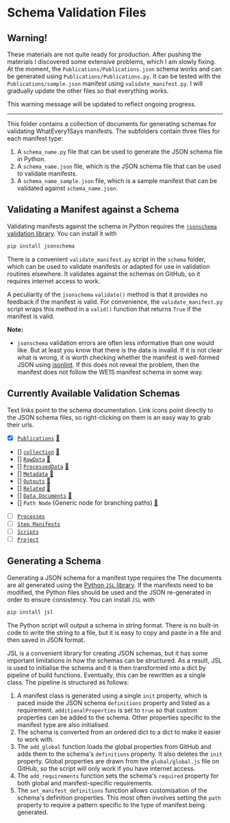 # Schema Validation Files

## Warning!

These materials are not quite ready for production. After pushing the materials I discovered some extensive problems, which I am slowly fixing. At the moment, the `Publications/Publications.json` schema works and can be generated using `Publications/Publications.py`. It can be tested with the `Publications/sample.json` manifest using `validate_manifest.py`. I will gradually update the other files so that everything works.

This warning message will be updated to reflect ongoing progress.

***

This folder contains a collection of documents for generating schemas for validating WhatEvery1Says manifests. The subfolders contain three files for each manifest type:

1. A `schema_name.py` file that can be used to generate the JSON schema file in Python.
2. A `schema_name.json` file, which is the JSON schema file that can be used to validate manifests.
3. A `schema_name_sample.json` file, which is a sample manifest that can be validated against `schema_name.json`.

## Validating a Manifest against a Schema

Validating manifests against the schema in Python requires the [`jsonschema` validation library](http://python-jsonschema.readthedocs.io/en/latest/#). You can install it with

```python
pip install jsonschema
```

There is a convenient `validate_manifest.py` script in the `schema` folder, which can be used to validate manifests or adapted for use in validation routines elsewhere. It validates against the schemas on GitHub, so it requires internet access to work.

A peculiarity of the `jsonschema` `validate()` method is that it provides no feedback if the manifest is valid. For convenience, the `validate_manifest.py` script wraps this method in a `valid()` function that returns `True` if the manifest is valid.

**Note:**

- `jsonschema` validation errors are often less informative than one would like. But at least you know that there is the data is invalid. If it is not clear what is wrong, it is worth checking whether the manifest is well-formed JSON using [jsonlint](https://jsonlint.com/). If this does not reveal the problem, then the manifest does not follow the WE1S manifest schema in some way.

## Currently Available Validation Schemas

Text links point to the schema documentation. Link icons point directly to the JSON schema files, so right-clicking on them is an easy way to grab their urls.

- [x] [`Publications`](https://github.com/whatevery1says/manifest/blob/master/we1s-manifest-schema-1.1.md#publications) [:link:](https://raw.githubusercontent.com/whatevery1says/manifest/master/schema/Publications/Publications.json)
- [] [`collection`](https://github.com/whatevery1says/manifest/blob/master/we1s-manifest-schema-1.1.md#corpus-and-collection-nodes) [:link:](https://raw.githubusercontent.com/whatevery1says/manifest/master/schema/Corpus/collection.json)
- [] [`RawData`](https://github.com/whatevery1says/manifest/blob/master/we1s-manifest-schema-1.1.md#rawdata) [:link:](https://raw.githubusercontent.com/whatevery1says/manifest/master/schema/Corpus/RawData.json)
- [] [`ProcessedData`](https://github.com/whatevery1says/manifest/blob/master/we1s-manifest-schema-1.1.md#processeddata) [:link:](https://raw.githubusercontent.com/whatevery1says/manifest/master/schema/Corpus/ProcessedData.json)
- [] [`Metadata`](https://github.com/whatevery1says/manifest/blob/master/we1s-manifest-schema-1.1.md#metadata) [:link:](https://raw.githubusercontent.com/whatevery1says/manifest/master/schema/Corpus/Metadata.json)
- [] [`Outputs`](https://github.com/whatevery1says/manifest/blob/master/we1s-manifest-schema-1.1.md#outputs) [:link:](https://raw.githubusercontent.com/whatevery1says/manifest/master/schema/Corpus/Outputs.json)
- [] [`Related`](https://github.com/whatevery1says/manifest/blob/master/we1s-manifest-schema-1.1.md#related) [:link:](https://raw.githubusercontent.com/whatevery1says/manifest/master/schema/Corpus/Related.json)
- [] [`Data Documents`](https://github.com/whatevery1says/manifest/blob/master/we1s-manifest-schema-1.1.md#data-documents) [:link:](https://raw.githubusercontent.com/whatevery1says/manifest/master/schema/Corpus/Data.json)
- [] `Path Node` (Generic node for branching paths)  [:link:](https://raw.githubusercontent.com/whatevery1says/manifest/master/schema/Corpus/PathNode.json)
- [ ] [`Processes`](https://github.com/whatevery1says/manifest/blob/master/we1s-manifest-schema-1.1.md#processes)
- [ ] [`Step Manifests`](https://github.com/whatevery1says/manifest/blob/master/we1s-manifest-schema-1.1.md#step-manifests)
- [ ] [`Scripts`](https://github.com/whatevery1says/manifest/blob/master/we1s-manifest-schema-1.1.md#scripts)
- [ ] [`Project`](https://github.com/whatevery1says/manifest/blob/master/project-manifests-draft.md)

## Generating a Schema

Generating a JSON schema for a manifest type requires the The documents are all generated using the [Python `JSL` library](http://jsl.readthedocs.io/en/latest/index.html). If the manifests need to be modified, the Python files should be used and the JSON re-generated in order to ensure consistency. You can install `JSL` with

```python
pip install jsl
```

The Python script will output a schema in string format. There is no built-in code to write the string to a file, but it is easy to copy and paste in a file and then saved in JSON format.

JSL is a convenient library for creating JSON schemas, but it has some important limitations in how the schemas can be structured. As a result, JSL is used to initialise the schema and it is then transformed into a dict by pipeline of build functions. Eventually, this can be rewritten as a single class. The pipeline is structured as follows:

1. A manifest class is generated using a single `init` property, which is paced inside the JSON schema `definitions` property and listed as a requirement. `additionalProperties` is set to `true` so that custom properties can be added to the schema. Other properties specific to the manifest type are also initialised.
2. The schema is converted from an ordered dict to a dict to make it easier to work with.
3. The `add_global` function loads the global properties from GitHub and adds them to the schema's `definitions` property. It also deletes the `init` property. Global properties are drawn from the `global/global.js` file on GitHub, so the script will only work if you have internet access.
4. The `add_requirements` function sets the schema's `required` property for both global and manifest-specific requirements.
5. The `set_manifest_definitions` function allows customisation of the schema's definition properties. This most often involves setting the `path` property to require a pattern specific to the type of manifest being generated.
